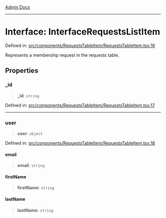 [Admin Docs](/)

***

# Interface: InterfaceRequestsListItem

Defined in: [src/components/RequestsTableItem/RequestsTableItem.tsx:16](https://github.com/hustlernik/talawa-admin/blob/fe326ed17e0fa5ad916ff9f383f63b5d38aedc7b/src/components/RequestsTableItem/RequestsTableItem.tsx#L16)

Represents a membership request in the requests table.

## Properties

### \_id

> **\_id**: `string`

Defined in: [src/components/RequestsTableItem/RequestsTableItem.tsx:17](https://github.com/hustlernik/talawa-admin/blob/fe326ed17e0fa5ad916ff9f383f63b5d38aedc7b/src/components/RequestsTableItem/RequestsTableItem.tsx#L17)

***

### user

> **user**: `object`

Defined in: [src/components/RequestsTableItem/RequestsTableItem.tsx:18](https://github.com/hustlernik/talawa-admin/blob/fe326ed17e0fa5ad916ff9f383f63b5d38aedc7b/src/components/RequestsTableItem/RequestsTableItem.tsx#L18)

#### email

> **email**: `string`

#### firstName

> **firstName**: `string`

#### lastName

> **lastName**: `string`
